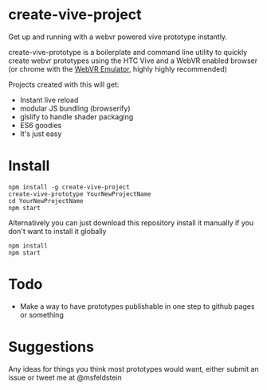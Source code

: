 # create-vive-project

Get up and running with a webvr powered vive prototype instantly.

create-vive-prototype is a boilerplate and command line utility to quickly create webvr prototypes using the HTC Vive and a WebVR enabled browser (or chrome with the [WebVR Emulator](https://chrome.google.com/webstore/detail/webvr-api-emulation/gbdnpaebafagioggnhkacnaaahpiefil?hl=en), highly highly recommended)

Projects created with this will get:
- Instant live reload
- modular JS bundling (browserify)
- glslify to handle shader packaging
- ES6 goodies
- It's just easy

# Install

```
npm install -g create-vive-project
create-vive-prototype YourNewProjectName
cd YourNewProjectName
npm start
```

Alternatively you can just download this repository install it manually if you don't want to install it globally

```
npm install
npm start
```

# Todo

- Make a way to have prototypes publishable in one step to github pages or something

# Suggestions

Any ideas for things you think most prototypes would want, either submit an issue or tweet me at @msfeldstein
